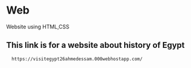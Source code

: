 # Web
Website using HTML,CSS
## This link is for a website about history of Egypt

      https://visitegypt26ahmedessam.000webhostapp.com/
